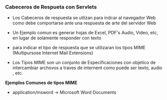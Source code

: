 ### Cabeceros de Respueta con Servlets

- Los Cabeceros de respuesta se utlizan para indcar al navegador Web como debe comportarse ante una respuesta de arte del servidor Web

- Un Ejemplo comun es generar hojas de Excel, PDF's Audio, Video, etc, en lugar de solamente responder con texto

- para indicar el tipo de respuesta que se utilizaran los tipos MIME (Multipursose Internet Mail Extensions)

- Los Tipos MIME son un conjunto de Especificaciones con objetico de intercambiar archovos a traves de internent como puede ser texto, audio , etc.

**Ejemplos Comunes de tipos MIME**

- application/msword  -> Microsoft Word Documents

